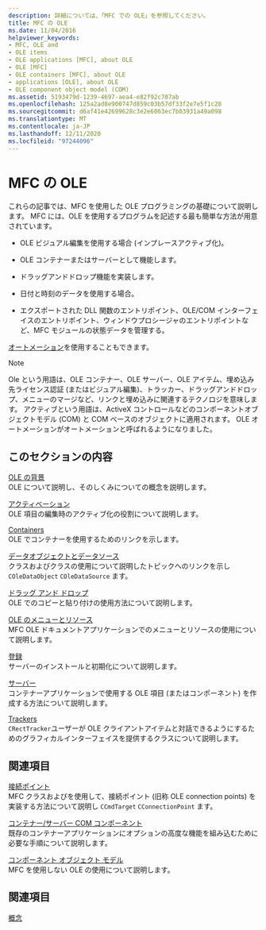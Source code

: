 ```yaml
---
description: 詳細については、「MFC での OLE」を参照してください。
title: MFC の OLE
ms.date: 11/04/2016
helpviewer_keywords:
- MFC, OLE and
- OLE items
- OLE applications [MFC], about OLE
- OLE [MFC]
- OLE containers [MFC], about OLE
- applications [OLE], about OLE
- OLE component object model (COM)
ms.assetid: 5193479d-1239-4697-aea4-e82f92c707ab
ms.openlocfilehash: 125a2ad8e900747d859c03b57df33f2e7e5f1c28
ms.sourcegitcommit: d6af41e42699628c3e2e6063ec7b03931a49a098
ms.translationtype: MT
ms.contentlocale: ja-JP
ms.lasthandoff: 12/11/2020
ms.locfileid: "97244096"
---
```

# <a name="ole-in-mfc"></a>MFC の OLE

これらの記事では、MFC を使用した OLE プログラミングの基礎について説明します。 MFC には、OLE を使用するプログラムを記述する最も簡単な方法が用意されています。

- OLE ビジュアル編集を使用する場合 (インプレースアクティブ化)。

- OLE コンテナーまたはサーバーとして機能します。

- ドラッグアンドドロップ機能を実装します。

- 日付と時刻のデータを使用する場合。

- エクスポートされた DLL 関数のエントリポイント、OLE/COM インターフェイスのエントリポイント、ウィンドウプロシージャのエントリポイントなど、MFC モジュールの状態データを管理する。

[オートメーション](automation.md)を使用することもできます。

> [!NOTE]
> Ole という用語は、OLE コンテナー、OLE サーバー、OLE アイテム、埋め込み先ライセンス認証 (またはビジュアル編集)、トラッカー、ドラッグアンドドロップ、メニューのマージなど、リンクと埋め込みに関連するテクノロジを意味します。 アクティブという用語は、ActiveX コントロールなどのコンポーネントオブジェクトモデル (COM) と COM ベースのオブジェクトに適用されます。 OLE オートメーションがオートメーションと呼ばれるようになりました。

## <a name="in-this-section"></a>このセクションの内容

[OLE の背景](ole-background.md)<br/>
OLE について説明し、そのしくみについての概念を説明します。

[アクティベーション](activation-cpp.md)<br/>
OLE 項目の編集時のアクティブ化の役割について説明します。

[Containers](containers.md)<br/>
OLE でコンテナーを使用するためのリンクを示します。

[データオブジェクトとデータソース](data-objects-and-data-sources-ole.md)<br/>
クラスおよびクラスの使用について説明したトピックへのリンクを示し `COleDataObject` `COleDataSource` ます。

[ドラッグ アンド ドロップ](drag-and-drop-ole.md)<br/>
OLE でのコピーと貼り付けの使用方法について説明します。

[OLE のメニューとリソース](menus-and-resources-ole.md)<br/>
MFC OLE ドキュメントアプリケーションでのメニューとリソースの使用について説明します。

[登録](registration.md)<br/>
サーバーのインストールと初期化について説明します。

[サーバー](servers.md)<br/>
コンテナーアプリケーションで使用する OLE 項目 (またはコンポーネント) を作成する方法について説明します。

[Trackers](trackers.md)<br/>
`CRectTracker`ユーザーが OLE クライアントアイテムと対話できるようにするためのグラフィカルインターフェイスを提供するクラスについて説明します。

## <a name="related-sections"></a>関連項目

[接続ポイント](connection-points.md)<br/>
MFC クラスおよびを使用して、接続ポイント (旧称 OLE connection points) を実装する方法について説明し `CCmdTarget` `CConnectionPoint` ます。

[コンテナー/サーバー COM コンポーネント](containers-advanced-features.md)<br/>
既存のコンテナーアプリケーションにオプションの高度な機能を組み込むために必要な手順について説明します。

[コンポーネント オブジェクト モデル](/windows/win32/com/the-component-object-model)<br/>
MFC を使用しない OLE の使用について説明します。

## <a name="see-also"></a>関連項目

[概念](mfc-concepts.md)
